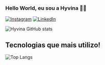 ### Hello World, eu sou a Hyvina 👋🏻

[![Instagram](https://img.shields.io/badge/Instagram-E4405F?style=for-the-badge&logo=instagram&logoColor=white)](https://www.instagram.com/whoshyvina/)
[![LinkedIn](https://img.shields.io/badge/LinkedIn-0077B5?style=for-the-badge&logo=linkedin&logoColor=white)](https://www.linkedin.com/in/hyvina-lino/)

![Hyvina GitHub stats](https://github-readme-stats.vercel.app/api?username=HyvinaLino&show_icons=true&theme=radical)

## Tecnologias que mais utilizo!
![Top Langs](https://github-readme-stats.vercel.app/api/top-langs/?username=HyvinaLIno&layout=compact)
